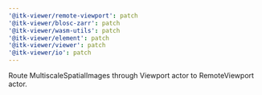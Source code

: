 ```yaml
---
'@itk-viewer/remote-viewport': patch
'@itk-viewer/blosc-zarr': patch
'@itk-viewer/wasm-utils': patch
'@itk-viewer/element': patch
'@itk-viewer/viewer': patch
'@itk-viewer/io': patch
---
```


Route MultiscaleSpatialImages through Viewport actor to RemoteViewport actor.
